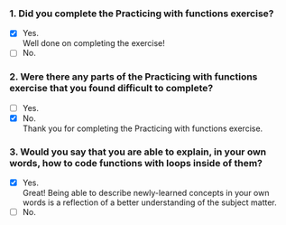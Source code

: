 ### 1. Did you complete the Practicing with functions exercise?

- [x] Yes. <br>
      Well done on completing the exercise!
- [ ] No.

### 2. Were there any parts of the Practicing with functions exercise that you found difficult to complete?

- [ ] Yes.
- [x] No. <br>
      Thank you for completing the Practicing with functions exercise.

### 3. Would you say that you are able to explain, in your own words, how to code functions with loops inside of them?

- [x] Yes. <br>
      Great! Being able to describe newly-learned concepts in your own words is a reflection of a better understanding of the subject matter.
- [ ] No.
